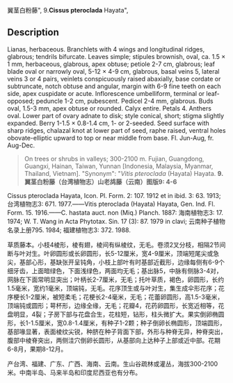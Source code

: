 翼茎白粉藤",
9.**Cissus pteroclada** Hayata",

## Description
Lianas, herbaceous. Branchlets with 4 wings and longitudinal ridges, glabrous; tendrils bifurcate. Leaves simple; stipules brownish, oval, ca. 1.5 × 1 mm, herbaceous, glabrous, apex obtuse; petiole 2-7 cm, glabrous; leaf blade oval or narrowly oval, 5-12 × 4-9 cm, glabrous, basal veins 5, lateral veins 3 or 4 pairs, veinlets conspicuously raised abaxially, base cordate or subtruncate, notch obtuse and angular, margin with 6-9 fine teeth on each side, apex cuspidate or acute. Inflorescence umbelliform, terminal or leaf-opposed; peduncle 1-2 cm, pubescent. Pedicel 2-4 mm, glabrous. Buds oval, 1.5-3 mm, apex obtuse or rounded. Calyx entire. Petals 4. Anthers oval. Lower part of ovary adnate to disk; style conical, short; stigma slightly expanded. Berry 1-1.5 × 0.8-1.4 cm, 1- or 2-seeded. Seed surface with sharp ridges, chalazal knot at lower part of seed, raphe raised, ventral holes obovate-elliptic upward to top or near middle from base. Fl. Jun-Aug, fr. Aug-Dec.

> On trees or shrubs in valleys; 300-2100 m. Fujian, Guangdong, Guangxi, Hainan, Taiwan, Yunnan [Indonesia, Malaysia, Myanmar, Thailand, Vietnam].
  "Synonym": "*Vitis pteroclada* (Hayata) Hayata.
**9.翼茎白粉藤（台湾植物志）山老鸪藤（云南）图版9: 4-6**

Cissus pteroclada Hayata, Icon. Pl. Form. 2: 107. 1912 et in ibid. 3: 63. 1913; 台湾植物志3: 671. 1977.——Vitis pteroclada (Hayata) Hayata, Gen. Ind. Fl. Form. 15. 1916.——C. hastata auct. non (Miq.) Planch. 1887: 海南植物志3: 17. 1974; W. T. Wang in Acta Phytotax. Sin. 17 (3): 87. 1979 in clavi; 云南种子植物名录上册795. 1984; 福建植物志3: 372. 1988.

草质藤本。小枝4棱形，棱有翅，棱间有纵棱纹，无毛。卷须2叉分枝，相隔2节间断与叶对生。叶卵圆形或长卵圆形，长5-12厘米，宽4-9厘米，顶端短尾尖或急尖，基部心形，基缺张开呈钝角，小枝上部叶有时基部近截形，边缘每侧有6-9个细牙齿，上面暗绿色，下面浅绿色，两面均无毛；基出脉5，中脉有侧脉3-4对，网脉在下面常明显突出；叶柄长2-7厘米，无毛；托叶草质，褐色，卵圆形，长约1.5毫米，宽约1毫米，顶端钝，无毛。花序顶生或与叶对生，集生成伞形花序；花序梗长1-2厘米，被短柔毛；花梗长2-4毫米，无毛；花蕾卵圆形，高1.5-3毫米，顶端钝或圆形；萼杯形，边缘全缘，无毛；花瓣4，花药卵圆形，长宽近相等，花盘明显，4裂；子房下部与花盘合生，花柱短，钻形，柱头微扩大。果实倒卵椭圆形，长1-1.5厘米，宽0.8-1.4厘米，有种子1-2颗；种子倒卵长椭圆形，顶端圆形，基部喙显著，表面棱纹尖锐，种脐在种子背面下部，外形与种脊无异，种脊突出，腹部中棱脊突出，两侧洼穴倒卵长圆形，从基部向上达种子上部或近中部。花期6-8月，果期8-12月。

产台湾、福建、广东、广西、海南、云南。生山谷疏林或灌丛，海拔300-2100米。中南半岛、马来半岛和印度尼西亚也有分布。
